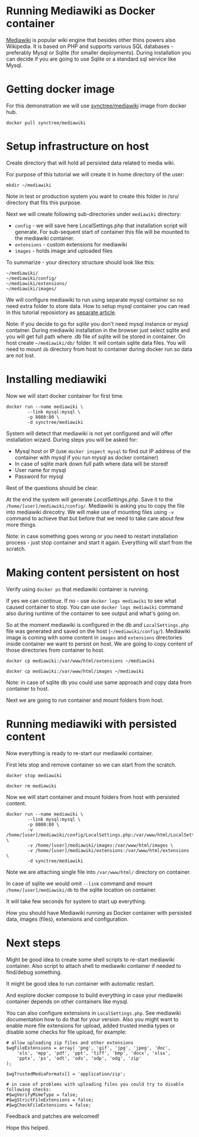 # Running Mediawiki as Docker container

[Mediawiki](https://www.mediawiki.org) is popular wiki engine that besides other thins powers also Wikipedia. It is based on PHP and supports various SQL databases - preferably Mysql or Sqlite (for smaller deployments). During installation you can decide if you are going to use Sqlite or a standard sql service like Mysql.


# Getting docker image

For this demonstration we will use [synctree/mediawiki](https://hub.docker.com/r/synctree/mediawiki/) image from docker hub.

`docker pull synctree/mediawiki`


# Setup infrastructure on host

Create directory that will hold all persisted data related to media wiki.

For purpose of this tutorial we will create it in home directory of the user:

`mkdir ~/mediawiki`

Note in test or production system you want to create this folder in /srv/ directory that fits this purpose.

Next we will create following sub-directories under `mediawiki` directory:

 - `config` - we will save here LocalSettings.php that installation script will generate. For sub-sequent start of container this file will be mounted to the mediawiki container.
 - `extensions` - custom extensions for mediawiki
 - `images` - holds image and uploaded files

To summarize - your directory structure should look like this:

```
~/mediawiki/
~/mediawiki/config/
~/mediawiki/extensions/
~/mediawiki/images/
```

We will configure mediawiki to run using separate mysql container so no need extra folder to store data. How to setup mysql container you can read in this tutorial reposistory as [separate article](/docker-mysql).

Note: if you decide to go for *sqlite* you don't need mysql instance or mysql container. During mediawiki installation in the browser just select sqlite and you will get full path where .db file of sqlite will be stored in container. On host create `~/mediawiki/db/` folder. It will contain sqlite data files. You will need to mount `db` directory from host to container during docker run so data are not lost.

# Installing mediawiki

Now we will start docker container for first time. 

```
docker run --name mediawiki \
        --link mysql:mysql \
        -p 8080:80 \
        -d synctree/mediawiki

```

System will detect that mediawiki is not yet configured and will offer installation wizard. During steps you will be asked for:

 - Mysql host or IP (use `docker inspect mysql` to find out IP address of the container with mysql if you run mysql as docker container)
 - In case of sqlite mark down full path where data will be stored!
 - User name for mysql
 - Password for mysql

Rest of the questions should be clear.

At the end the system will generate *LocalSettings.php*. Save it to the `/home/[user]/mediawiki/config/`. Mediawiki is asking you to copy the file into mediawiki direcotry. We will make use of mounting files using `-v` command to achieve that but before that we need to take care about few more things.

Note: in case something goes wrong or you need to restart installation process - just stop container and start it again. Everything will start from the scratch.


# Making content persistent on host 

Verify using `docker ps` that mediawiki container is running.

If yes we can continue. If no - use `docker logs mediawiki` to see what caused container to stop. You can use `docker logs mediawiki` command also during runtime of the container to see output and what's going on.

So at the moment mediawiki is configured in the db and `LocalSettings.php` file was generated and saved on the host (`~/mediawiki/config/`). 
Mediawiki image is coming with some content in `images` and `extensions` directories inside container we want to persist on host.
We are going to copy content of those directories from container to host. 

`docker cp mediawiki:/var/www/html/extensions ~/mediawiki`

`docker cp mediawiki:/var/www/html/images ~/mediawiki`

Note: in case of sqlite db you could use same approach and copy data from container to host.

Next we are going to run container and mount folders from host.


# Running mediawiki with persisted content

Now everything is ready to re-start our mediawiki container.

First lets stop and remove container so we can start from the scratch.

`docker stop mediawiki`

`docker rm mediawiki`

Now we will start container and mount folders from host with persisted content.

```
docker run --name mediawiki \
        --link mysql:mysql \
        -p 8080:80 \
        -v /home/[user]/mediawiki/config/LocalSettings.php:/var/www/html/LocalSettings.php \
        -v /home/[user]/mediawiki/images:/var/www/html/images \
        -v /home/[user]/mediawiki/extensions:/var/www/html/extensions \
        -d synctree/mediawiki
```

Note we are attaching single file into `/var/www/html/` directory on container.

In case of sqlite we would omit `--link` command and mount `/home/[user]/mediawiki/db` to the sqlite location on container.

It will take few seconds for system to start up everything. 

How you should have Mediawiki running as Docker container with persisted data, images (files), extensions and configuration.


# Next steps

Might be good idea to create some shell scripts to re-start mediawiki container.
Also script to attach shell to mediawiki container if needed to find/debug something.

It might be good idea to run container with automatic restart.

And explore docker compose to build everything in case your mediawiki container depends on other containers like mysql.

You can also configure extensions in `LocalSettings.php`. See mediawiki documentation how to do that for your version.
Also you might want to enable more file extensions for upload, added trusted media types or disable some checks for file upload, for example:

```
# allow uploading zip files and other extensions
$wgFileExtensions = array( 'png', 'gif', 'jpg', 'jpeg', 'doc',
    'xls', 'mpp', 'pdf', 'ppt', 'tiff', 'bmp', 'docx', 'xlsx',
    'pptx', 'ps', 'odt', 'ods', 'odp', 'odg', 'zip'
);

$wgTrustedMediaFormats[] = 'application/zip';  

# in case of problems with uploading files you could try to disable following checks:
#$wgVerifyMimeType = false;
#$wgStrictFileExtensions = false;
#$wgCheckFileExtensions = false;

```


Feedback and patches are welcomed!

Hope this helped.

